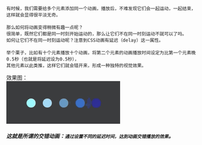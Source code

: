```
有时候，我们需要给多个元素添加同一个动画，播放后，不难发现它们会一起运动，一起结束，这样就会显得很平淡无奇。

那么如何将动画变得稍微有趣一点呢？
很简单，既然它们都是同一时刻开始运动的，那么让它们不在同一时刻运动不就可以了吗。
如何让它们不在同一时刻运动呢？注意到CSS动画有延迟（delay）这一属性。

举个栗子，比如有十个元素播放十个动画，将第二个元素的动画播放时间设定为比第一个元素晚0.5秒（也就是将延迟设为0.5秒），
其他元素以此类推，这样它们就会错开来，形成一种独特的视觉效果。
```

效果图：<br>
<img src="staggeredWaveLoading.gif" width="300px">

##### 这就是所谓的交错动画：`通过设置不同的延迟时间，达到动画交错播放的效果`。
